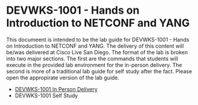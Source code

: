 # DEVWKS-1001 - Hands on Introduction to NETCONF and YANG

This documeent is intended to be the lab guide for DEVWKS-1001 - Hands on Introduction to NETCONF and YANG. The delivery of this content will be/was delivered at Cisco Live San Diego. The format of the lab is broken into two major sections. The first are the commands that students will execute in the provided lab environment for the in-person delivery. The second is more of a traditional lab guide for self study after the fact. Please open the appropirate version of the lab guide.

- [DEVWKS-1001 In Person Delivery](DEVWKS_1001_Guided_1.md)
- DEVWKS-1001 Self Study